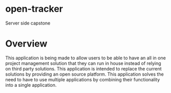 # open-tracker
Server side capstone

# Overview
This application is being made to allow users to be able to have an all in one project management solution that they can run in house instead of relying on third party solutions. This application is intended to replace the current solutions by providing an open source platform. This application solves the need to have to use multiple applications by combining their functionality into a single application.
